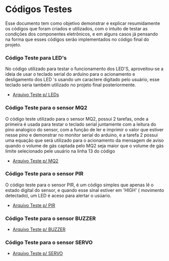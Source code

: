 # Códigos Testes

Esse documento tem como objetivo demonstrar e explicar resumidamente os códigos que foram criados e utilizados, com o intuito de testar as condições dos componentes eletrônicos, e em alguns casos já pensando na forma que esses códigos serão implementados no código final do projeto.

### Código Teste para LED's

No código utilizado para testar o funcionamento dos LED'S, aproveitou-se a ideia de usar o teclado serial do arduino para o acionamento e desligamento dos LED 's usando um caractere digitado pelo usuário, esse teclado seria também utilizado no projeto final posteriormente. 

* [Arquivo Teste p/ LEDs](https://github.com/Yuri-m-b/Projeto-Integrador-2-Yuri.B/blob/main/Testes/TESTE_6LED/TESTE_6led_acendendocomteclado.ino)

### Código Teste para o sensor MQ2

O código teste utilizado para o sensor MQ2, possui 2 tarefas, onde a primeira é usada para testar o teclado serial juntamente com a leitura do pino analogico do sensor, com a função de ler e imprimir o valor que estiver nesse pino e demonstrar no monitor serial do arduino, e a tarefa 2 possui uma equação que será utilizado para o acionamento da mensagem de aviso quando o volume de gás captada pelo MQ2 seja maior que o volume de gás limite selecionado pele usuário na linha 13 do código

* [Arquivo Teste p/ MQ2](https://github.com/Yuri-m-b/Projeto-Integrador-2-Yuri.B/blob/main/Testes/TESTE_MQ2/TESTE_SensordeFumaca.ino)

### Código Teste para o sensor PIR

O código teste para o sensor PIR, é um código simples que apenas lê o estado digital do sensor, e quando esse sinal estiver em 'HIGH' ( movimento detectado), um LED é aceso para alertar o usúario.

* [Arquivo Teste p/ PIR](https://github.com/Yuri-m-b/Projeto-Integrador-2-Yuri.B/blob/main/Testes/Teste_PIR/Teste_sensorPIR.ino)

### Código Teste para o sensor BUZZER

* [Arquivo Teste p/ BUZZER](https://github.com/Yuri-m-b/Projeto-Integrador-2-Yuri.B/blob/main/Testes/TESTE_BUZZER/TESTE_BUZZER.ino)

### Código Teste para o sensor SERVO

* [Arquivo Teste p/ SERVO](https://github.com/Yuri-m-b/Projeto-Integrador-2-Yuri.B/blob/main/Testes/TESTE_SERVOMOTOR/TESTE_SERVOMOTOR.ino)
